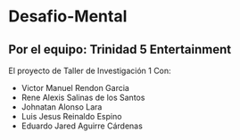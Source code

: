 # Desafio-Mental
## Por el equipo: Trinidad 5 Entertainment
El proyecto de Taller de Investigación 1
Con:
- Victor Manuel Rendon Garcia
- Rene Alexis Salinas de los Santos 
- Johnatan Alonso Lara
- Luis Jesus Reinaldo Espino
- Eduardo Jared Aguirre Cárdenas
